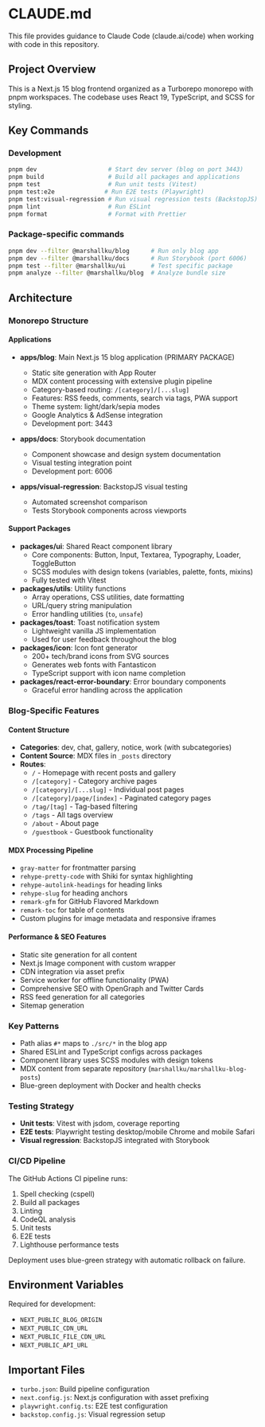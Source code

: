 # CLAUDE.md

This file provides guidance to Claude Code (claude.ai/code) when working with code in this repository.

## Project Overview

This is a Next.js 15 blog frontend organized as a Turborepo monorepo with pnpm workspaces. The codebase uses React 19, TypeScript, and SCSS for styling.

## Key Commands

### Development

```bash
pnpm dev                    # Start dev server (blog on port 3443)
pnpm build                  # Build all packages and applications
pnpm test                   # Run unit tests (Vitest)
pnpm test:e2e              # Run E2E tests (Playwright)
pnpm test:visual-regression # Run visual regression tests (BackstopJS)
pnpm lint                   # Run ESLint
pnpm format                 # Format with Prettier
```

### Package-specific commands

```bash
pnpm dev --filter @marshallku/blog      # Run only blog app
pnpm dev --filter @marshallku/docs      # Run Storybook (port 6006)
pnpm test --filter @marshallku/ui       # Test specific package
pnpm analyze --filter @marshallku/blog  # Analyze bundle size
```

## Architecture

### Monorepo Structure

#### Applications

-   **apps/blog**: Main Next.js 15 blog application (PRIMARY PACKAGE)

    -   Static site generation with App Router
    -   MDX content processing with extensive plugin pipeline
    -   Category-based routing: `/[category]/[...slug]`
    -   Features: RSS feeds, comments, search via tags, PWA support
    -   Theme system: light/dark/sepia modes
    -   Google Analytics & AdSense integration
    -   Development port: 3443

-   **apps/docs**: Storybook documentation

    -   Component showcase and design system documentation
    -   Visual testing integration point
    -   Development port: 6006

-   **apps/visual-regression**: BackstopJS visual testing
    -   Automated screenshot comparison
    -   Tests Storybook components across viewports

#### Support Packages

-   **packages/ui**: Shared React component library
    -   Core components: Button, Input, Textarea, Typography, Loader, ToggleButton
    -   SCSS modules with design tokens (variables, palette, fonts, mixins)
    -   Fully tested with Vitest
-   **packages/utils**: Utility functions
    -   Array operations, CSS utilities, date formatting
    -   URL/query string manipulation
    -   Error handling utilities (`to`, `unsafe`)
-   **packages/toast**: Toast notification system
    -   Lightweight vanilla JS implementation
    -   Used for user feedback throughout the blog
-   **packages/icon**: Icon font generator
    -   200+ tech/brand icons from SVG sources
    -   Generates web fonts with Fantasticon
    -   TypeScript support with icon name completion
-   **packages/react-error-boundary**: Error boundary components
    -   Graceful error handling across the application

### Blog-Specific Features

#### Content Structure
-   **Categories**: dev, chat, gallery, notice, work (with subcategories)
-   **Content Source**: MDX files in `_posts` directory
-   **Routes**:
    -   `/` - Homepage with recent posts and gallery
    -   `/[category]` - Category archive pages
    -   `/[category]/[...slug]` - Individual post pages
    -   `/[category]/page/[index]` - Paginated category pages
    -   `/tag/[tag]` - Tag-based filtering
    -   `/tags` - All tags overview
    -   `/about` - About page
    -   `/guestbook` - Guestbook functionality

#### MDX Processing Pipeline
-   `gray-matter` for frontmatter parsing
-   `rehype-pretty-code` with Shiki for syntax highlighting
-   `rehype-autolink-headings` for heading links
-   `rehype-slug` for heading anchors
-   `remark-gfm` for GitHub Flavored Markdown
-   `remark-toc` for table of contents
-   Custom plugins for image metadata and responsive iframes

#### Performance & SEO Features
-   Static site generation for all content
-   Next.js Image component with custom wrapper
-   CDN integration via asset prefix
-   Service worker for offline functionality (PWA)
-   Comprehensive SEO with OpenGraph and Twitter Cards
-   RSS feed generation for all categories
-   Sitemap generation

### Key Patterns

-   Path alias `#*` maps to `./src/*` in the blog app
-   Shared ESLint and TypeScript configs across packages
-   Component library uses SCSS modules with design tokens
-   MDX content from separate repository (`marshallku/marshallku-blog-posts`)
-   Blue-green deployment with Docker and health checks

### Testing Strategy

-   **Unit tests**: Vitest with jsdom, coverage reporting
-   **E2E tests**: Playwright testing desktop/mobile Chrome and mobile Safari
-   **Visual regression**: BackstopJS integrated with Storybook

### CI/CD Pipeline

The GitHub Actions CI pipeline runs:

1. Spell checking (cspell)
2. Build all packages
3. Linting
4. CodeQL analysis
5. Unit tests
6. E2E tests
7. Lighthouse performance tests

Deployment uses blue-green strategy with automatic rollback on failure.

## Environment Variables

Required for development:

-   `NEXT_PUBLIC_BLOG_ORIGIN`
-   `NEXT_PUBLIC_CDN_URL`
-   `NEXT_PUBLIC_FILE_CDN_URL`
-   `NEXT_PUBLIC_API_URL`

## Important Files

-   `turbo.json`: Build pipeline configuration
-   `next.config.js`: Next.js configuration with asset prefixing
-   `playwright.config.ts`: E2E test configuration
-   `backstop.config.js`: Visual regression setup
